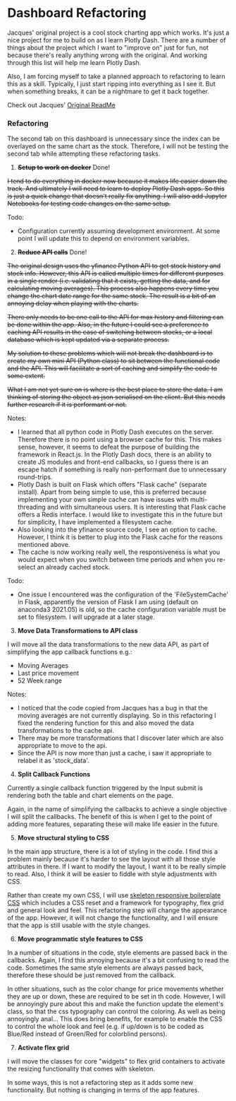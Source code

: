 # Dashboard Refactoring

Jacques' original project is a cool stock charting app which works. It's just a nice project for me to build on as I learn Plotly Dash. There are a number of things about the project which I want to "improve on" just for fun, not because there's really anything wrong with the original. And working through this list will help me learn Plotly Dash.

Also, I am forcing myself to take a planned approach to refactoring to learn this as a skill. Typically, I just start ripping into everything as I see it. But when something breaks, it can be a nightmare to get it back together. 

Check out Jacques' [Original ReadMe](./Readme_original.md)

### Refactoring 

The second tab on this dashboard is unnecessary since the index can be overlayed on the same chart as the stock. Therefore, I will not be testing the second tab while attempting these refactoring tasks.

1. **~~Setup to work on docker~~** Done!

~~I tend to do everything in docker now because it makes life easier down the track. And ultimately I will need to learn to deploy Plotly Dash apps. So this is just a quick change that doesn't really fix anything. I will also add Jupyter Notebooks for testing code changes on the same setup.~~

Todo: 
- Configuration currently assuming development environment. At some point I will update this to depend on environment variables.

2. **~~Reduce API calls~~** Done!

~~The original design uses the yfinance Python API to get stock history and stock info. However, this API is called multiple times for different purposes in a single render (i.e. validating that it exists, getting the data, and for calculating moving averages). This process also happens every time you change the chart date range for the same stock. The result is a bit of an annoying delay when playing with the charts.~~

~~There only needs to be one call to the API for max history and filtering can be done within the app. Also, in the future I could see a preference to caching API results in the case of switching between stocks, or a local database which is kept updated via a separate process.~~

~~My solution to these problems which will not break the dashboard is to create my own mini API (Python class) to sit between the functional code and the API. This will facilitate a sort of caching and simplify the code to some extent.~~

~~What I am not yet sure on is where is the best place to store the data. I am thinking of storing the object as json serialised on the client. But this needs further research if it is performant or not.~~

Notes:
- I learned that all python code in Plotly Dash executes on the server. Therefore there is no point using a browser cache for this. This makes sense, however, it seems to defeat the purpose of building the framework in React.js. In the Plotly Dash docs, there is an ability to create JS modules and front-end callbacks, so I guess there is an escape hatch if something is really non-performant due to unnecessary round-trips.
- Plotly Dash is built on Flask which offers "Flask cache" (separate install). Apart from being simple to use, this is preferred because implementing your own simple cache can have issues with multi-threading and with simultaneous users. It is interesting that Flask cache offers a Redis interface. I would like to investigate this in the future but for simplicity, I have implemented a filesystem cache. 
- Also looking into the yfinance source code, I see an option to cache. However, I think it is better to plug into the Flask cache for the reasons mentioned above.
- The cache is now working really well, the responsiveness is what you would expect when you switch between time periods and when you re-select an already cached stock. 

Todo:
- One issue I encountered was the configuration of the 'FileSystemCache' in Flask, apparently the version of Flask I am using (default on anaconda3 2021.05) is old, so the cache configuration variable must be set to filesystem. I will upgrade at a later stage. 


3. **Move Data Transformations to API class**

I will move all the data transformations to the new data API, as part of simplifying the app callback functions e.g.:
- Moving Averages
- Last price movement
- 52 Week range

Notes:
- I noticed that the code copied from Jacques has a bug in that the moving averages are not currently displaying. So in this refactoring I fixed the rendering function for this and also moved the data transformations to the cache api. 
- There may be more transformations that I discover later which are also appropriate to move to the api. 
- Since the API is now more than just a cache, i saw it appropriate to relabel it as 'stock_data'.

4. **Split Callback Functions**

Currently a single callback function triggered by the Input submit is rendering both the table and chart elements on the page.

Again, in the name of simplifying the callbacks to achieve a single objective I will split the callbacks. The benefit of this is when I get to the point of adding more features, separating these will make life easier in the future. 

5. **Move structural styling to CSS**

In the main app structure, there is a lot of styling in the code. I find this a problem mainly because it's harder to see the layout with all those style attributes in there. If I want to modify the layout, I want it to be really simple to read. Also, I think it will be easier to fiddle with style adjustments with CSS. 

Rather than create my own CSS, I will use <a href="http://getskeleton.com/">skeleton responsive boilerplate CSS</a> which includes a CSS reset and a framework for typography, flex grid and general look and feel. This refactoring step will change the appearance of the app. However, it will not change the functionality, and I will ensure that the app is still usable with the style changes. 

6. **Move programmatic style features to CSS**

In a number of situations in the code, style elements are passed back in the callbacks. Again, I find this annoying because it's a bit confusing to read the code. Sometimes the same style elements are always passed back, therefore these should be just removed from the callback.

In other situations, such as the color change for price movements whether they are up or down, these are required to be set in th code. However, I will be annoyingly pure about this and make the function update the element's class, so that the css typography can control the coloring. As well as being annoyingly anal... This does bring benefits, for example to enable the CSS to control the whole look and feel (e.g. if up/down is to be coded as Blue/Red instead of Green/Red for colorblind persons).

7. **Activate flex grid**

I will move the classes for core "widgets" to flex grid containers to activate the resizing functionality that comes with skeleton. 

In some ways, this is not a refactoring step as it adds some new functionality. But nothing is changing in terms of the app features.